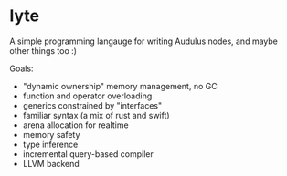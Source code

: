 # lyte

A simple programming langauge for writing Audulus nodes, and maybe other things too :)

Goals:

- "dynamic ownership" memory management, no GC
- function and operator overloading
- generics constrained by "interfaces"
- familiar syntax (a mix of rust and swift)
- arena allocation for realtime
- memory safety
- type inference
- incremental query-based compiler
- LLVM backend
